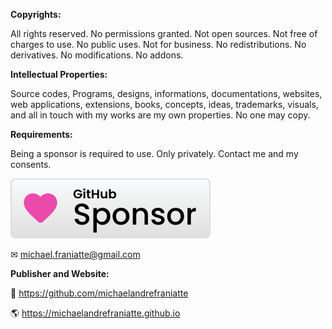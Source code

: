 ﻿  
**Copyrights:**  
  
All rights reserved. No permissions granted. Not open sources. Not free of charges to use. No public uses. Not for business. No redistributions. No derivatives. No modifications. No addons.  
  
**Intellectual Properties:**  
  
Source codes, Programs, designs, informations, documentations, websites, web applications, extensions, books, concepts, ideas, trademarks, visuals, and all in touch with my works are my own properties. No one may copy.  
  
**Requirements:**  
  
Being a sponsor is required to use. Only privately. Contact me and my consents.  
  
[![Sponsor michaelandrefraniatte](github_sponsor.svg)](https://github.com/sponsors/michaelandrefraniatte)  
  
✉ michael.franiatte@gmail.com  
  
**Publisher and Website:**  
  
📜 https://github.com/michaelandrefraniatte  
  
🌎 https://michaelandrefraniatte.github.io  
  